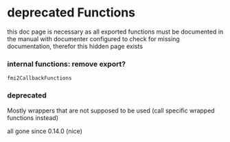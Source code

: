 # deprecated Functions

this doc page is necessary as all exported functions must be documented in the manual with documenter configured to check for missing documentation, therefor this hidden page exists

### internal functions: remove export?
```@docs
fmi2CallbackFunctions
```

### deprecated
Mostly wrappers that are not supposed to be used (call specific wrapped functions instead)

all gone since 0.14.0 (nice)
```@docs
```
